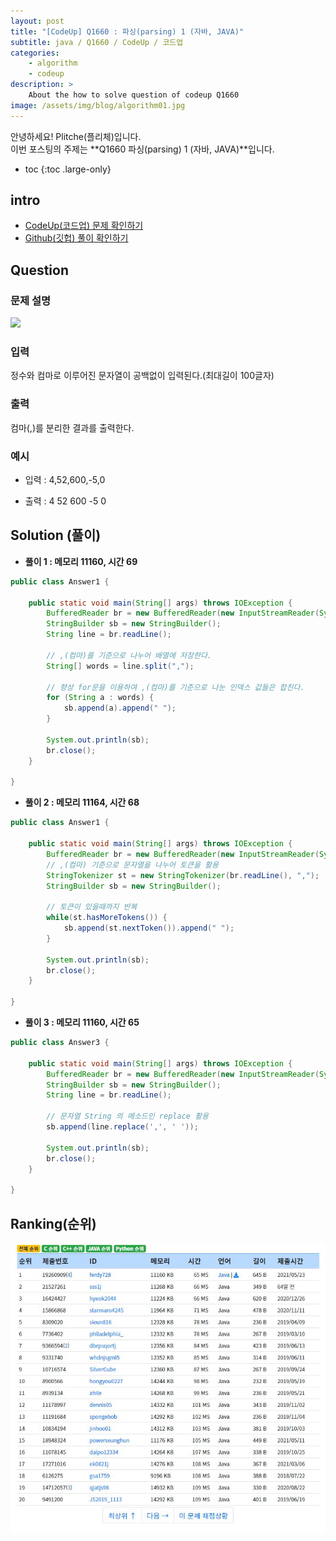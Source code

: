 ```yaml
---
layout: post
title: "[CodeUp] Q1660 : 파싱(parsing) 1 (자바, JAVA)"
subtitle: java / Q1660 / CodeUp / 코드업
categories:
    - algorithm
    - codeup
description: >
    About the how to solve question of codeup Q1660
image: /assets/img/blog/algorithm01.jpg
---
```


안녕하세요! Plitche(플리체)입니다.  
이번 포스팅의 주제는 **Q1660 파싱(parsing) 1 (자바, JAVA)**입니다.

* toc
{:toc .large-only}

## intro
* [CodeUp(코드업) 문제 확인하기](https://codeup.kr/problem.php?id=1660)  
* [Github(깃헙) 풀이 확인하기](https://github.com/plitche/CodeUp_Solution/tree/master/Q1601~Q1700/Q1660)  

## Question
### 문제 설명
![](/assets/post/codeup/Q1601~Q1699/20211125_01/01.JPG)  

### 입력
정수와 컴마로 이루어진 문자열이 공백없이 입력된다.(최대길이 100글자)  

### 출력
컴마(,)를 분리한 결과를 출력한다.  
  
### 예시
* 입력 : 4,52,600,-5,0  
  
* 출력 : 4 52 600 -5 0  

## Solution (풀이)
* **풀이 1 : 메모리 11160, 시간 69**  

```java
public class Answer1 {

    public static void main(String[] args) throws IOException {
        BufferedReader br = new BufferedReader(new InputStreamReader(System.in));
        StringBuilder sb = new StringBuilder();
        String line = br.readLine();
        
        // ,(컴마)를 기준으로 나누어 배열에 저장한다.
        String[] words = line.split(",");
        
        // 향상 for문을 이용하여 ,(컴마)를 기준으로 나눈 인덱스 값들은 합친다.
        for (String a : words) {
        	sb.append(a).append(" ");
        }
        
        System.out.println(sb);
        br.close();
    }
    	 
}
```  
  
* **풀이 2 : 메모리 11164, 시간 68**  

```java
public class Answer1 {

    public static void main(String[] args) throws IOException {
        BufferedReader br = new BufferedReader(new InputStreamReader(System.in));
        // ,(컴마) 기준으로 문자열을 나누어 토큰을 활용
        StringTokenizer st = new StringTokenizer(br.readLine(), ",");
        StringBuilder sb = new StringBuilder();

        // 토큰이 있을때까지 반복
        while(st.hasMoreTokens()) {
        	sb.append(st.nextToken()).append(" ");
        }
        
        System.out.println(sb);
        br.close();
    }
    	 
}
```  
  
* **풀이 3 : 메모리 11160, 시간 65**  

```java
public class Answer3 {

    public static void main(String[] args) throws IOException {
        BufferedReader br = new BufferedReader(new InputStreamReader(System.in));
        StringBuilder sb = new StringBuilder();
        String line = br.readLine();

        // 문자열 String 의 메소드인 replace 활용
        sb.append(line.replace(',', ' '));
        
        System.out.println(sb);
        br.close();
    }
    	 
}
```  

## Ranking(순위)
![](/assets/post/codeup/Q1600~Q1699/20211125_01/03.JPG)  